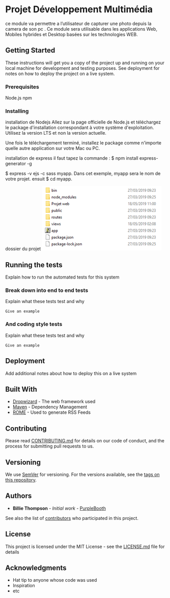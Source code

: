 # Projet Développement Multimédia

ce module va permettre a l’utilisateur de capturer une photo depuis la camera de son pc  . Ce module sera utilisable dans les applications Web, Mobiles hybrides et Desktop basées sur les technologies WEB.

## Getting Started

These instructions will get you a copy of the project up and running on your local machine for development and testing purposes. See deployment for notes on how to deploy the project on a live system.

### Prerequisites

 Node.js
 npm


### Installing
installation de Nodejs
Allez sur la page officielle de Node.js et téléchargez le package d'installation correspondant à votre système d'exploitation. Utilisez la version LTS et non la version actuelle.

Une fois le téléchargement terminé, installez le package comme n'importe quelle autre application sur votre Mac ou PC.

 installation de express
 il faut tapez la commande : 
 $ npm install express-generator -g
 
 $ express -v ejs -c sass myapp. Dans cet exemple, myapp sera le nom de votre projet.
 ensuit 
 $ cd myapp.
 
 dossier du projet 
 ![](pic1.png)<br>

## Running the tests

Explain how to run the automated tests for this system

### Break down into end to end tests

Explain what these tests test and why

```
Give an example
```

### And coding style tests

Explain what these tests test and why

```
Give an example
```

## Deployment

Add additional notes about how to deploy this on a live system

## Built With

* [Dropwizard](http://www.dropwizard.io/1.0.2/docs/) - The web framework used
* [Maven](https://maven.apache.org/) - Dependency Management
* [ROME](https://rometools.github.io/rome/) - Used to generate RSS Feeds

## Contributing

Please read [CONTRIBUTING.md](https://gist.github.com/PurpleBooth/b24679402957c63ec426) for details on our code of conduct, and the process for submitting pull requests to us.

## Versioning

We use [SemVer](http://semver.org/) for versioning. For the versions available, see the [tags on this repository](https://github.com/your/project/tags). 

## Authors

* **Billie Thompson** - *Initial work* - [PurpleBooth](https://github.com/PurpleBooth)

See also the list of [contributors](https://github.com/your/project/contributors) who participated in this project.

## License

This project is licensed under the MIT License - see the [LICENSE.md](LICENSE.md) file for details

## Acknowledgments

* Hat tip to anyone whose code was used
* Inspiration
* etc

